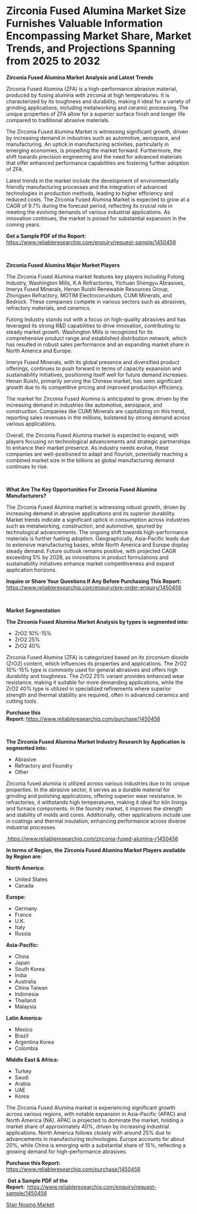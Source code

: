 <p><h1>Zirconia Fused Alumina Market Size Furnishes Valuable Information Encompassing Market Share, Market Trends, and Projections Spanning from 2025 to 2032</h1></p><p><strong>Zirconia Fused Alumina Market Analysis and Latest Trends</strong></p>
<p><p>Zirconia Fused Alumina (ZFA) is a high-performance abrasive material, produced by fusing alumina with zirconia at high temperatures. It is characterized by its toughness and durability, making it ideal for a variety of grinding applications, including metalworking and ceramic processing. The unique properties of ZFA allow for a superior surface finish and longer life compared to traditional abrasive materials.</p><p>The Zirconia Fused Alumina Market is witnessing significant growth, driven by increasing demand in industries such as automotive, aerospace, and manufacturing. An uptick in manufacturing activities, particularly in emerging economies, is propelling the market forward. Furthermore, the shift towards precision engineering and the need for advanced materials that offer enhanced performance capabilities are fostering further adoption of ZFA.</p><p>Latest trends in the market include the development of environmentally friendly manufacturing processes and the integration of advanced technologies in production methods, leading to higher efficiency and reduced costs. The Zirconia Fused Alumina Market is expected to grow at a CAGR of 9.7% during the forecast period, reflecting its crucial role in meeting the evolving demands of various industrial applications. As innovation continues, the market is poised for substantial expansion in the coming years.</p></p>
<p><strong>Get a Sample PDF of the Report:&nbsp;</strong> <a href="https://www.reliableresearchiq.com/enquiry/request-sample/1450456?utm_campaign=2458&utm_medium=2&utm_source=Github&utm_content=ia&utm_term=31032025&utm_id=zirconia-fused-alumina">https://www.reliableresearchiq.com/enquiry/request-sample/1450456</a></p>
<p>&nbsp;</p>
<p><strong>Zirconia Fused Alumina Major Market Players</strong></p>
<p><p>The Zirconia Fused Alumina market features key players including Futong Industry, Washington Mills, K.A Refractories, Yichuan Shengyu Abrasives, Imerys Fused Minerals, Henan Ruishi Renewable Resources Group, Zhongsen Refractory, MOTIM Electrocorundum, CUMI Minerals, and Bedrock. These companies compete in various sectors such as abrasives, refractory materials, and ceramics.</p><p>Futong Industry stands out with a focus on high-quality abrasives and has leveraged its strong R&D capabilities to drive innovation, contributing to steady market growth. Washington Mills is recognized for its comprehensive product range and established distribution network, which has resulted in robust sales performance and an expanding market share in North America and Europe.</p><p>Imerys Fused Minerals, with its global presence and diversified product offerings, continues to push forward in terms of capacity expansion and sustainability initiatives, positioning itself well for future demand increases. Henan Ruishi, primarily serving the Chinese market, has seen significant growth due to its competitive pricing and improved production efficiency.</p><p>The market for Zirconia Fused Alumina is anticipated to grow, driven by the increasing demand in industries like automotive, aerospace, and construction. Companies like CUMI Minerals are capitalizing on this trend, reporting sales revenues in the millions, bolstered by strong demand across various applications.</p><p>Overall, the Zirconia Fused Alumina market is expected to expand, with players focusing on technological advancements and strategic partnerships to enhance their market presence. As industry needs evolve, these companies are well-positioned to adapt and flourish, potentially reaching a combined market size in the billions as global manufacturing demand continues to rise.</p></p>
<p>&nbsp;</p>
<p><strong>What Are The Key Opportunities For Zirconia Fused Alumina Manufacturers?</strong></p>
<p><p>The Zirconia Fused Alumina market is witnessing robust growth, driven by increasing demand in abrasive applications and its superior durability. Market trends indicate a significant uptick in consumption across industries such as metalworking, construction, and automotive, spurred by technological advancements. The ongoing shift towards high-performance materials is further fueling adoption. Geographically, Asia-Pacific leads due to extensive manufacturing bases, while North America and Europe display steady demand. Future outlook remains positive, with projected CAGR exceeding 5% by 2028, as innovations in product formulations and sustainability initiatives enhance market competitiveness and expand application horizons.</p></p>
<p><strong>Inquire or Share Your Questions If Any Before Purchasing This Report:</strong> <a href="https://www.reliableresearchiq.com/enquiry/pre-order-enquiry/1450456?utm_campaign=2458&utm_medium=2&utm_source=Github&utm_content=ia&utm_term=31032025&utm_id=zirconia-fused-alumina">https://www.reliableresearchiq.com/enquiry/pre-order-enquiry/1450456</a></p>
<p>&nbsp;</p>
<p><strong>Market Segmentation</strong></p>
<p><strong>The Zirconia Fused Alumina Market Analysis by types is segmented into:</strong></p>
<p><ul><li>ZrO2 10%-15%</li><li>ZrO2 25%</li><li>ZrO2 40%</li></ul></p>
<p><p>Zirconia Fused Alumina (ZFA) is categorized based on its zirconium dioxide (ZrO2) content, which influences its properties and applications. The ZrO2 10%-15% type is commonly used for general abrasives and offers high durability and toughness. The ZrO2 25% variant provides enhanced wear resistance, making it suitable for more demanding applications, while the ZrO2 40% type is utilized in specialized refinements where superior strength and thermal stability are required, often in advanced ceramics and cutting tools.</p></p>
<p><strong>Purchase this Report:&nbsp;</strong><a href="https://www.reliableresearchiq.com/purchase/1450456?utm_campaign=2458&utm_medium=2&utm_source=Github&utm_content=ia&utm_term=31032025&utm_id=zirconia-fused-alumina">https://www.reliableresearchiq.com/purchase/1450456</a></p>
<p>&nbsp;</p>
<p><strong>The Zirconia Fused Alumina Market Industry Research by Application is segmented into:</strong></p>
<p><ul><li>Abrasive</li><li>Refractory and Foundry</li><li>Other</li></ul></p>
<p><p>Zirconia fused alumina is utilized across various industries due to its unique properties. In the abrasive sector, it serves as a durable material for grinding and polishing applications, offering superior wear resistance. In refractories, it withstands high temperatures, making it ideal for kiln linings and furnace components. In the foundry market, it improves the strength and stability of molds and cores. Additionally, other applications include use in coatings and thermal insulation, enhancing performance across diverse industrial processes.</p></p>
<p><a href="https://www.reliableresearchiq.com/zirconia-fused-alumina-r1450456?utm_campaign=2458&utm_medium=2&utm_source=Github&utm_content=ia&utm_term=31032025&utm_id=zirconia-fused-alumina">&nbsp;https://www.reliableresearchiq.com/zirconia-fused-alumina-r1450456</a></p>
<p><strong>In terms of Region, the Zirconia Fused Alumina Market Players available by Region are:</strong></p>
<p>
    <p> <strong> North America: </strong>
        <ul>
            <li>United States</li>
            <li>Canada</li>
        </ul>
        </p> 
    <p> <strong> Europe: </strong>
        <ul>
            <li>Germany</li>
            <li>France</li>
            <li>U.K.</li>
            <li>Italy</li>
            <li>Russia</li>
        </ul>
        </p> 
    <p> <strong> Asia-Pacific: </strong>
        <ul>
            <li>China</li>
            <li>Japan</li>
            <li>South Korea</li>
            <li>India</li>
            <li>Australia</li>
            <li>China Taiwan</li>
            <li>Indonesia</li>
            <li>Thailand</li>
            <li>Malaysia</li>
        </ul>
        </p> 
    <p> <strong> Latin America: </strong>
        <ul>
            <li>Mexico</li>
            <li>Brazil</li>
            <li>Argentina Korea</li>
            <li>Colombia</li>
        </ul>
        </p> 
    <p> <strong> Middle East & Africa: </strong>
        <ul>
            <li>Turkey</li>
            <li>Saudi</li>
            <li>Arabia</li>
            <li>UAE</li>
            <li>Korea</li>
        </ul>
    </p>
    </p>
<p><p>The Zirconia Fused Alumina market is experiencing significant growth across various regions, with notable expansion in Asia-Pacific (APAC) and North America (NA). APAC is projected to dominate the market, holding a market share of approximately 40%, driven by increasing industrial applications. North America follows closely with around 25% due to advancements in manufacturing technologies. Europe accounts for about 20%, while China is emerging with a substantial share of 15%, reflecting a growing demand for high-performance abrasives.</p></p>
<p><strong>Purchase this Report: </strong><a href="https://www.reliableresearchiq.com/purchase/1450456?utm_campaign=2458&utm_medium=2&utm_source=Github&utm_content=ia&utm_term=31032025&utm_id=zirconia-fused-alumina">https://www.reliableresearchiq.com/purchase/1450456</a></p>
<p>&nbsp;<strong>Get a Sample PDF of the Report:&nbsp;&nbsp;</strong><a href="https://www.reliableresearchiq.com/enquiry/request-sample/1450456?utm_campaign=2458&utm_medium=2&utm_source=Github&utm_content=ia&utm_term=31032025&utm_id=zirconia-fused-alumina">https://www.reliableresearchiq.com/enquiry/request-sample/1450456</a></p>
<p><strong></strong></p>
<p><p><a href="https://github.com/maclarensidney/Market-Research-Report-List-1/blob/main/stair-nosing-market.md?utm_campaign=2458&utm_medium=2&utm_source=Github&utm_content=ia&utm_term=31032025&utm_id=zirconia-fused-alumina">Stair Nosing Market</a></p></p>
